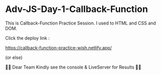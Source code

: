 # Adv-JS-Day-1-Callback-Function

This is Callback-Function Practice Session. I used to HTML and CSS and DOM.

Click the deploy link :

https://callback-function-practice-wish.netlify.app/

(or else)

👀👀 Dear Team Kindly see the console & LiveServer for Results 👀👀

